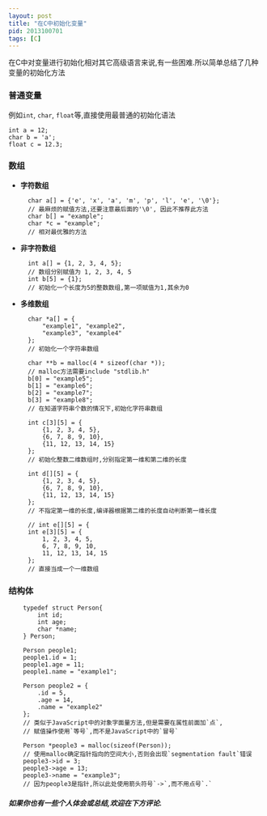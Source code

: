 ```yaml
---
layout: post
title: "在C中初始化变量"
pid: 2013100701
tags: [C]
---
```


在C中对变量进行初始化相对其它高级语言来说,有一些困难.所以简单总结了几种变量的初始化方法

### 普通变量
例如`int`, `char`, `float`等,直接使用最普通的初始化语法

    int a = 12;
    char b = 'a';
    float c = 12.3;

### 数组
- __字符数组__

        char a[] = {'e', 'x', 'a', 'm', 'p', 'l', 'e', '\0'};
        // 最麻烦的赋值方法,还要注意最后面的'\0', 因此不推荐此方法
        char b[] = "example";
        char *c = "example";
        // 相对最优雅的方法
- __非字符数组__

        int a[] = {1, 2, 3, 4, 5};
        // 数组分别赋值为 1, 2, 3, 4, 5
        int b[5] = {1};
        // 初始化一个长度为5的整数数组,第一项赋值为1,其余为0
- __多维数组__

        char *a[] = {
            "example1", "example2",
            "example3", "example4"
        };
        // 初始化一个字符串数组

        char **b = malloc(4 * sizeof(char *));
        // malloc方法需要include "stdlib.h"
        b[0] = "example5";
        b[1] = "example6";
        b[2] = "example7";
        b[3] = "example8";
        // 在知道字符串个数的情况下,初始化字符串数组

        int c[3][5] = {
            {1, 2, 3, 4, 5},
            {6, 7, 8, 9, 10},
            {11, 12, 13, 14, 15}
        };
        // 初始化整数二维数组时,分别指定第一维和第二维的长度

        int d[][5] = {
            {1, 2, 3, 4, 5},
            {6, 7, 8, 9, 10},
            {11, 12, 13, 14, 15}
        };
        // 不指定第一维的长度,编译器根据第二维的长度自动判断第一维长度

        // int e[][5] = {
        int e[3][5] = {
            1, 2, 3, 4, 5,
            6, 7, 8, 9, 10,
            11, 12, 13, 14, 15
        };
        // 直接当成一个一维数组

### 结构体

        typedef struct Person{
            int id;
            int age;
            char *name;
        } Person;

        Person people1;
        people1.id = 1;
        people1.age = 11;
        people1.name = "example1";

        Person people2 = {
            .id = 5,
            .age = 14,
            .name = "example2"
        };
        // 类似于JavaScript中的对象字面量方法,但是需要在属性前面加`点`,
        // 赋值操作使用`等号`,而不是JavaScript中的`冒号`

        Person *people3 = malloc(sizeof(Person));
        // 使用malloc确定指针指向的空间大小,否则会出现`segmentation fault`错误
        people3->id = 3;
        people3->age = 13;
        people3->name = "example3";
        // 因为people3是指针,所以此处使用箭头符号`->`,而不用点号`.`

##### 如果你也有一些个人体会或总结,欢迎在下方评论.
